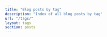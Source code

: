 ```yaml
---
title: "Blog posts by tag"
description: "Index of all blog posts by tag"
url: "/tags/"
layout: tags
section: posts
---
```

